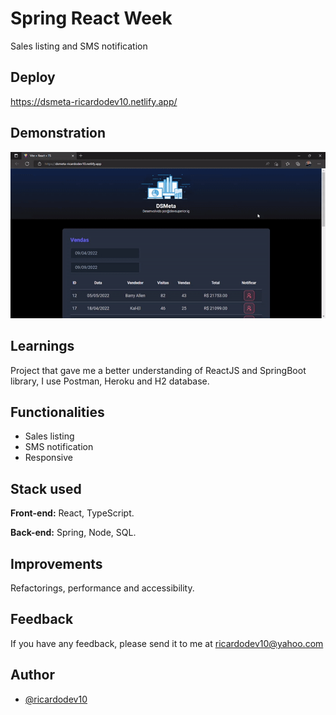 
# Spring React Week

Sales listing and SMS notification

## Deploy

https://dsmeta-ricardodev10.netlify.app/

## Demonstration

<p align="center">
<img src="./frontend/src/assets/dsmeta.gif">
</p>


## Learnings

Project that gave me a better understanding of ReactJS and SpringBoot library, I use Postman, Heroku and H2 database.


## Functionalities

- Sales listing
- SMS notification
- Responsive


## Stack used

**Front-end:** React, TypeScript.

**Back-end:** Spring, Node, SQL.


## Improvements

Refactorings, performance and accessibility.


## Feedback

If you have any feedback, please send it to me at ricardodev10@yahoo.com


## Author

- [@ricardodev10](https://www.github.com/ricardodev10)